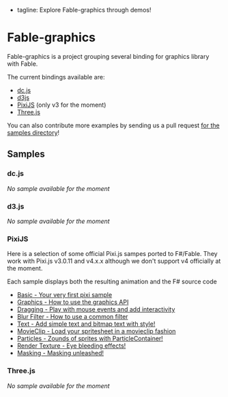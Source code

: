  - tagline: Explore Fable-graphics through demos!

# Fable-graphics

Fable-graphics is a project grouping several binding for graphics library with Fable.

The current bindings available are:

- [dc.js](http://dc-js.github.io/dc.js/)
- [d3js](https://d3js.org/)
- [PixiJS](http://www.pixijs.com/) (only v3 for the moment)
- [Three.js](http://threejs.org/)

You can also contribute more examples by sending us a pull
request [for the samples directory](https://github.com/fable-compiler/fable-graphics/tree/master/samples)!

## Samples

### dc.js

*No sample available for the moment*

### d3.js

*No sample available for the moment*

### PixiJS

Here is a selection of some official Pixi.js sampes ported to F#/Fable.
They work with Pixi.js v3.0.11 and v4.x.x although we don't support v4 officially at the moment.

Each sample displays both the resulting animation and the F# source code

* [Basic - Your very first pixi sample](samples/pixi/basic/index.html)
* [Graphics - How to use the graphics API](samples/pixi/graphics/index.html)
* [Dragging - Play with mouse events and add interactivity](samples/pixi/dragging/index.html)
* [Blur Filter - How to use a common filter](samples/pixi/blur-filter/index.html)
* [Text - Add simple text and bitmap text with style!](samples/pixi/text/index.html)
* [MovieClip - Load your spritesheet in a movieclip fashion](samples/pixi/movieclip/index.html)
* [Particles - Zounds of sprites with  ParticleContainer!](samples/pixi/particle-container/index.html)
* [Render Texture - Eye bleeding effects! ](samples/pixi/render-texture/index.html)
* [Masking - Masking unleashed! ](samples/pixi/masking/index.html)

### Three.js

*No sample available for the moment*

